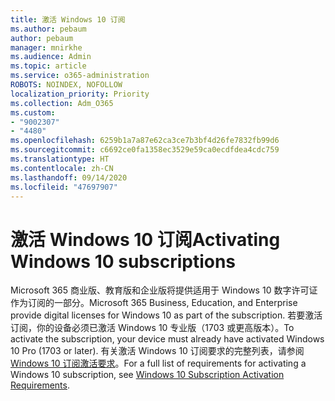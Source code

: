 ```yaml
---
title: 激活 Windows 10 订阅
ms.author: pebaum
author: pebaum
manager: mnirkhe
ms.audience: Admin
ms.topic: article
ms.service: o365-administration
ROBOTS: NOINDEX, NOFOLLOW
localization_priority: Priority
ms.collection: Adm_O365
ms.custom:
- "9002307"
- "4480"
ms.openlocfilehash: 6259b1a7a87e62ca3ce7b3bf4d26fe7832fb99d6
ms.sourcegitcommit: c6692ce0fa1358ec3529e59ca0ecdfdea4cdc759
ms.translationtype: HT
ms.contentlocale: zh-CN
ms.lasthandoff: 09/14/2020
ms.locfileid: "47697907"
---
```

# <a name="activating-windows-10-subscriptions"></a><span data-ttu-id="e62ce-102">激活 Windows 10 订阅</span><span class="sxs-lookup"><span data-stu-id="e62ce-102">Activating Windows 10 subscriptions</span></span>

<span data-ttu-id="e62ce-103">Microsoft 365 商业版、教育版和企业版将提供适用于 Windows 10 数字许可证作为订阅的一部分。</span><span class="sxs-lookup"><span data-stu-id="e62ce-103">Microsoft 365 Business, Education, and Enterprise provide digital licenses for Windows 10 as part of the subscription.</span></span> <span data-ttu-id="e62ce-104">若要激活订阅，你的设备必须已激活 Windows 10 专业版（1703 或更高版本）。</span><span class="sxs-lookup"><span data-stu-id="e62ce-104">To activate the subscription, your device must already have activated Windows 10 Pro (1703 or later).</span></span> <span data-ttu-id="e62ce-105">有关激活 Windows 10 订阅要求的完整列表，请参阅 [Windows 10 订阅激活要求](https://docs.microsoft.com/windows/deployment/windows-10-subscription-activation#requirements)。</span><span class="sxs-lookup"><span data-stu-id="e62ce-105">For a full list of requirements for activating a Windows 10 subscription, see [Windows 10 Subscription Activation Requirements](https://docs.microsoft.com/windows/deployment/windows-10-subscription-activation#requirements).</span></span>
